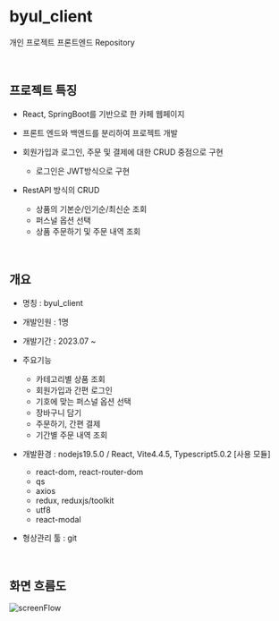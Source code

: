 # byul_client

개인 프로젝트 프론트엔드 Repository

<br/>

## 프로젝트 특징

- React, SpringBoot를 기반으로 한 카페 웹페이지

- 프론트 엔드와 백엔드를 분리하여 프로젝트 개발

- 회원가입과 로그인, 주문 및 결제에 대한 CRUD 중점으로 구현
  - 로그인은 JWT방식으로 구현

- RestAPI 방식의 CRUD
  - 상품의 기본순/인기순/최신순 조회
  - 퍼스널 옵션 선택
  - 상품 주문하기 및 주문 내역 조회

<br/>

## 개요

- 명칭 : byul_client

- 개발인원 : 1명

- 개발기간 : 2023.07 ~

- 주요기능
  - 카테고리별 상품 조회
  - 회원가입과 간편 로그인
  - 기호에 맞는 퍼스널 옵션 선택
  - 장바구니 담기
  - 주문하기, 간편 결제
  - 기간별 주문 내역 조회

- 개발환경 : nodejs19.5.0 / React, Vite4.4.5, Typescript5.0.2
  [사용 모듈]
  - react-dom, react-router-dom
  - qs
  - axios
  - redux, reduxjs/toolkit
  - utf8
  - react-modal
 
- 형상관리 툴 : git

<br/>

## 화면 흐름도

![screenFlow](https://github.com/seonyeong10/byul_client/assets/78454631/533cd04f-93d3-4d44-b2e5-2d79a5542bfe)

